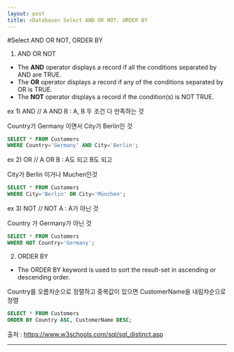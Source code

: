 ```yaml
---
layout: post
title: <Database> Select AND OR NOT, ORDER BY
---
```


#Select AND OR NOT, ORDER BY



1. AND OR NOT

- The **AND** operator displays a record if all the conditions separated by AND are TRUE.
- The **OR** operator displays a record if any of the conditions separated by OR is TRUE.
- The **NOT** operator displays a record if the condition(s) is NOT TRUE.




ex 1) AND // A AND B : A, B 두 조건 다 만족하는 것


Country가 Germany 이면서 City가 Berlin인 것

```SQL
SELECT * FROM Customers
WHERE Country='Germany' AND City='Berlin';
```





ex 2) OR // A OR B : A도 되고  B도 되고 


City가 Berlin 이거나 Muchen인것

```SQL
SELECT * FROM Customers
WHERE City='Berlin' OR City='München';
```






ex 3) NOT // NOT A : A가 아닌 것


Country 가 Germany가 아닌 것


```sql
SELECT * FROM Customers
WHERE NOT Country='Germany';
```









2. ORDER BY

- The ORDER BY keyword is used to sort the result-set in ascending or descending order.



 Country를 오름차순으로 정렬하고 중복값이 있으면 CustomerName을 내림차순으로 정렬

```SQL
SELECT * FROM Customers
ORDER BY Country ASC, CustomerName DESC;
```









출처 : https://www.w3schools.com/sql/sql_distinct.asp







---